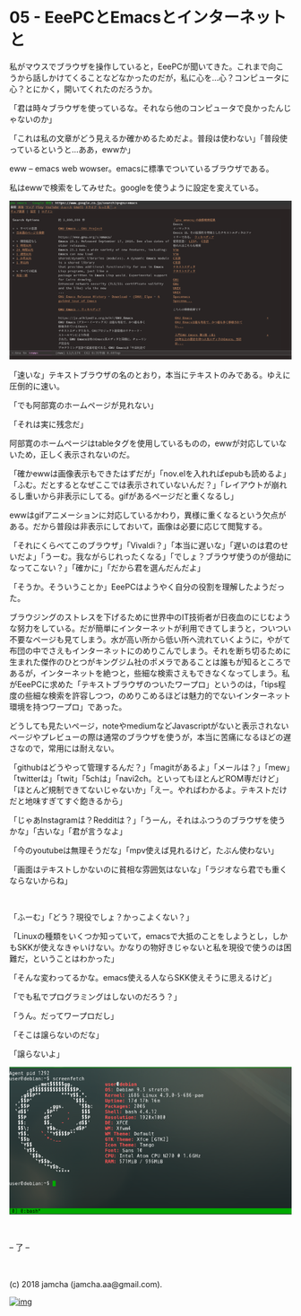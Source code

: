 # 05 - EeePCとEmacsとインターネットと

私がマウスでブラウザを操作していると，EeePCが聞いてきた。これまで向こうから話しかけてくることなどなかったのだが，私に心を…心？コンピュータに心？とにかく，開いてくれたのだろうか。  

「君は時々ブラウザを使っているな。それなら他のコンピュータで良かったんじゃないのか」  

「これは私の文章がどう見えるか確かめるためだよ。普段は使わない」「普段使っているというと…ああ，ewwか」  

eww &#x2013; emacs web wowser。emacsに標準でついているブラウザである。  

私はewwで検索をしてみせた。googleを使うように設定を変えている。  

![eww-screen](./gitbook/images/03.png)  

「速いな」テキストブラウザの名のとおり，本当にテキストのみである。ゆえに圧倒的に速い。  

「でも阿部寛のホームページが見れない」  

「それは実に残念だ」  

阿部寛のホームページはtableタグを使用しているものの，ewwが対応していないため，正しく表示されないのだ。  

「確かewwは画像表示もできたはずだが」「nov.elを入れればepubも読めるよ」「ふむ。だとするとなぜここでは表示されていないんだ？」「レイアウトが崩れるし重いから非表示にしてる。gifがあるページだと重くなるし」  

ewwはgifアニメーションに対応しているかわり，異様に重くなるという欠点がある。だから普段は非表示にしておいて，画像は必要に応じて閲覧する。  

「それにくらべてこのブラウザ」「Vivaldi？」「本当に遅いな」「遅いのは君のせいだよ」「うーむ。我ながらじれったくなる」「でしょ？ブラウザ使うのが億劫になってこない？」「確かに」「だから君を選んだんだよ」  

「そうか。そういうことか」EeePCはようやく自分の役割を理解したようだった。  

ブラウジングのストレスを下げるために世界中のIT技術者が日夜血のにじむような努力をしている。だが簡単にインターネットが利用できてしまうと，ついつい不要なページも見てしまう。水が高い所から低い所へ流れていくように，やがて布団の中でさえもインターネットにのめりこんでしまう。それを断ち切るために生まれた傑作のひとつがキングジム社のポメラであることは誰もが知るところであるが，インターネットを絶つと，些細な検索さえもできなくなってしまう。私がEeePCに求めた「テキストブラウザのついたワープロ」というのは，「tips程度の些細な検索を許容しつつ，のめりこめるほどは魅力的でないインターネット環境を持つワープロ」であった。  

どうしても見たいページ，noteやmediumなどJavascriptがないと表示されないページやプレビューの際は通常のブラウザを使うが，本当に苦痛になるほどの遅さなので，常用には耐えない。  

「githubはどうやって管理するんだ？」「magitがあるよ」「メールは？」「mew」「twitterは」「twit」「5chは」「navi2ch。といってもほとんどROM専だけど」「ほとんど規制できてないじゃないか」「えー。やればわかるよ。テキストだけだと地味すぎてすぐ飽きるから」  

「じゃあInstagramは？Redditは？」「うーん，それはふつうのブラウザを使うかな」「古いな」「君が言うなよ」  

「今のyoutubeは無理そうだな」「mpv使えば見れるけど，たぶん使わない」  

「画面はテキストしかないのに貧相な雰囲気はないな」「ラジオなら君でも重くならないからね」  

<br>  

「ふーむ」「どう？現役でしょ？かっこよくない？」  

「Linuxの種類をいくつか知っていて，emacsで大抵のことをしようとし，しかもSKKが使えなきゃいけない。かなりの物好きじゃないと私を現役で使うのは困難だ，ということはわかった」  

「そんな変わってるかな。emacs使える人ならSKK使えそうに思えるけど」  

「でも私でプログラミングはしないのだろう？」  

「うん。だってワープロだし」  

「そこは譲らないのだな」  

「譲らないよ」  

![debian-fetch](./gitbook/images/04.png)  

<br>  

&#x2013; 了 &#x2013;  

<br>  
<br>  
(c) 2018 jamcha (jamcha.aa@gmail.com).  

[![img](http://i.creativecommons.org/l/by-sa/4.0/88x31.png)](http://creativecommons.org/licenses/by-sa/4.0/deed)